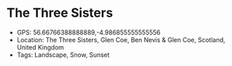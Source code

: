 # The Three Sisters

- GPS: 56.66766388888889,-4.986855555555556
- Location: The Three Sisters, Glen Coe, Ben Nevis & Glen Coe, Scotland, United Kingdom
- Tags: Landscape, Snow, Sunset
